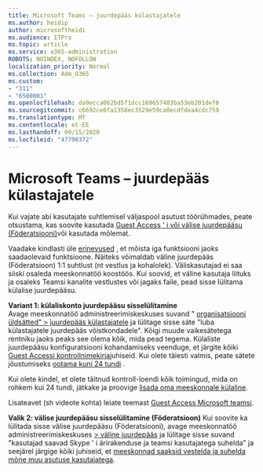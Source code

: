```yaml
---
title: Microsoft Teams – juurdepääs külastajatele
ms.author: heidip
author: microsoftheidi
ms.audience: ITPro
ms.topic: article
ms.service: o365-administration
ROBOTS: NOINDEX, NOFOLLOW
localization_priority: Normal
ms.collection: Adm_O365
ms.custom:
- "311"
- "6500001"
ms.openlocfilehash: da9ecca062bd5f1dcc169657483ba53eb201def0
ms.sourcegitcommit: c6692ce0fa1358ec3529e59ca0ecdfdea4cdc759
ms.translationtype: MT
ms.contentlocale: et-EE
ms.lasthandoff: 09/15/2020
ms.locfileid: "47798372"
---
```

# <a name="microsoft-teams---guest-access"></a>Microsoft Teams – juurdepääs külastajatele

Kui vajate abi kasutajate suhtlemisel väljaspool asutust töörühmades, peate otsustama, kas soovite kasutada [Guest Access ' i või välise juurdepääsu (Föderatsiooni)](https://docs.microsoft.com/microsoftteams/manage-external-access#external-access-vs-guest-access)või kasutada mõlemat.

Vaadake kindlasti üle [erinevused](https://docs.microsoft.com/microsoftteams/manage-external-access#external-access-vs-guest-access) , et mõista iga funktsiooni jaoks saadaolevaid funktsioone.  Näiteks võimaldab väline juurdepääs (Föderatsioon) 1:1 suhtlust (nt vestlus ja kohalolek).  Väliskasutajad ei saa siiski osaleda meeskonnatöö koostöös.  Kui soovid, et väline kasutaja liituks ja osaleks Teamsi kanalite vestlustes või jagaks faile, pead sisse lülitama külalise juurdepääsu.

**Variant 1: külaliskonto juurdepääsu sisselülitamine**   
Avage meeskonnatöö administreerimiskeskuses suvand " [organisatsiooni üldsätted" > juurdepääs külastajatele](https://admin.teams.microsoft.com/company-wide-settings/guest-configuration) ja lülitage sisse säte "luba külastajatele juurdepääs võistkondadele".  Kõigi muude vaikesätetega rentniku jaoks peaks see olema kõik, mida pead tegema.  Külaliste juurdepääsu konfiguratsiooni kohandamiseks veenduge, et järgite kõiki [Guest Accessi kontrollnimekirja](https://docs.microsoft.com/microsoftteams/guest-access-checklist)juhiseid. Kui olete täiesti valmis, peate sätete jõustumiseks [ootama kuni 24 tundi](https://docs.microsoft.com/microsoftteams/manage-guests#guest-access-latencies) .

Kui olete kindel, et olete täitnud kontroll-loendi kõik toimingud, mida on rohkem kui 24 tundi, jätkake ja proovige [lisada oma meeskonnale külaline](https://support.office.com/article/add-guests-to-a-team-in-teams-fccb4fa6-f864-4508-bdde-256e7384a14f#ID0EAABAAA=Desktop).

Lisateavet (sh videote kohta) leiate teemast [Guest Access Microsoft teamsi](https://docs.microsoft.com/microsoftteams/guest-access).

**Valik 2: välise juurdepääsu sisselülitamine (Föderatsioon)** Kui soovite ka lülitada sisse välise juurdepääsu (Föderatsiooni), avage meeskonnatöö administreerimiskeskuses [> väline juurdepääs](https://admin.teams.microsoft.com/company-wide-settings/external-communications) ja lülitage sisse suvand "kasutajad saavad Skype ' i ärirakenduse ja teamsi kasutajatega suhelda" ja seejärel järgige kõiki juhiseid, et [meeskonnad saaksid vestelda ja suhelda mõne muu asutuse kasutajatega](https://docs.microsoft.com/microsoftteams/manage-external-access#let-your-teams-users-chat-and-communicate-with-users-in-another-organization).


